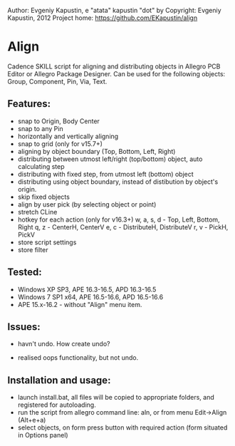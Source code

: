 Author: Evgeniy Kapustin, e "atata" kapustin "dot" by
Copyright: Evgeniy Kapustin, 2012
Project home: https://github.com/EKapustin/align

# Align

Cadence SKILL script for aligning and distributing objects in Allegro PCB Editor or Allegro Package Designer.
Can be used for the following objects: Group, Component, Pin, Via, Text.

## Features:
+ snap to Origin, Body Center
+ snap to any Pin
+ horizontally and vertically aligning
+ snap to grid (only for v15.7+)
+ aligning by object boundary (Top, Bottom, Left, Right)
+ distributing between utmost left/right (top/bottom) object, auto calculating step
+ distributing with fixed step, from utmost left (bottom) object
+ distributing using object boundary, instead of distibution by object's origin.
+ skip fixed objects
+ align by user pick (by selecting object or point)
+ stretch CLine
+ hotkey for each action (only for v16.3+)
  w, a, s, d - Top, Left, Bottom, Right
  q, z - CenterH, CenterV
  e, c - DistributeH, DistributeV
  r, v - PickH, PickV
+ store script settings
+ store filter 

## Tested:
- Windows XP SP3, APE 16.3-16.5, APD 16.3-16.5
- Windows 7 SP1 x64, APE 16.5-16.6, APD 16.5-16.6
- APE 15.x-16.2 - without "Align" menu item.

## Issues:
- havn't undo. How create undo?
+ realised oops functionality, but not undo.

## Installation and usage:
- launch install.bat, all files will be copied to appropriate folders, and registered for autoloading.
- run the script from allegro command line: aln, or from menu Edit->Align (Alt+e+a)
- select objects, on form press button with required action (form situated in Options panel)
